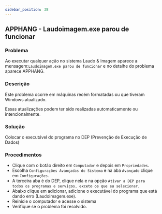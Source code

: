 ```yaml
---
sidebar_position: 38
---
```


## APPHANG - Laudoimagem.exe parou de funcionar

### Problema

Ao executar qualquer ação no sistema Laudo & Imagem aparece a
mensagem:`Laudoimagem.exe parou de funcionar` e no detalhe do
problema aparece APPHANG.

### Descrição

Este problema ocorre em máquinas recém formatadas ou que tiveram
Windows atualizado.

Essas atualizações podem ter sido realizadas automaticamente ou
intencionalmente.

### Solução

Colocar o executável do programa no DEP (Prevenção de Execução de
Dados)

### Procedimentos

-   Clique com o botão direito em `Computador` e depois em
`Propriedades`.
-   Escolha `Configurações Avançadas do Sistema` e na aba `Avançado`
clique em `Configurações`.
-   A terceira aba é do DEP, clique nela e na opção `Ativar a DEP para
todos os programas e serviços, exceto os que eu selecionar`.
-   Abaixo clique em adicionar, adicione o executável do programa que
está dando erro (Laudoimagem.exe).
-   Reinicie o computador e acesse o sistema
-   Verifique se o problema foi resolvido.